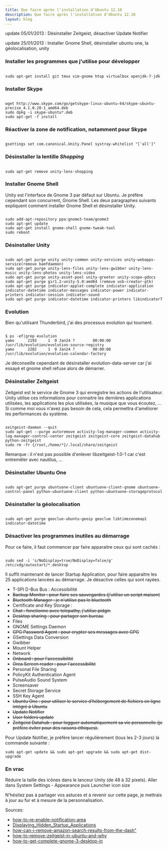 ```yaml
---
title: Que faire après l'installation d'Ubuntu 12.10
description: Que faire après l'installation d'Ubuntu 12.10
layout: blog
---
```

update 05/01/2013 : Désinstaller Zeitgeist, désactiver Update Notifier

update 25/01/2013 : Installer Gnome Shell, désinstaller ubuntu one, la géolocalisation, unity

### Installer les programmes que j'utilise pour développer

```
 
sudo apt-get install git tmux vim-gnome htop virtualbox openjdk-7-jdk
```

### Installer Skype

```
 
wget http://www.skype.com/go/getskype-linux-ubuntu-64/skype-ubuntu-precise_4.1.0.20-1_amd64.deb
sudo dpkg -i skype-ubuntu*.deb
sudo apt-get -f install 
```

### Réactiver la zone de notification, notamment pour Skype

```
 
gsettings set com.canonical.Unity.Panel systray-whitelist "['all']"
```

### Désinstaller la lentille *Shopping*

```
 
sudo apt-get remove unity-lens-shopping
```

### Installer Gnome Shell

Unity est l'interface de Gnome 3 par défaut sur Ubuntu. Je préfère cependant son concurrent, Gnome
Shell. Les deux paragraphes suivants expliquent comment installer Gnome Shell et désinstaller Unity.

```
 
sudo add-apt-repository ppa:gnome3-team/gnome3
sudo apt-get update
sudo apt-get install gnome-shell gnome-tweak-tool
sudo reboot
```

### Désinstaller Unity

```
 
sudo apt-get purge unity unity-common unity-services unity-webapps-service(remove bamfdaemon)
sudo apt-get purge unity-lens-files unity-lens-gwibber unity-lens-music unity-lens-photos unity-lens-video
sudo apt-get purge unity-asset-pool unity-greeter unity-scope-gdocs
sudo apt-get purge gir1.2-unity-5.0:amd64 (remove usb-creator-gtk)
sudo apt-get purge indicator-applet-complete indicator-application indicator-datetime indicator-messages indicator-power indicator-printers indicator-session indicator-sound
sudo apt-get purge indicator-datetime indicator-printers libindicator7
```

### Evolution

Bien qu'utilisant Thunderbird, j'ai des processus evolution qui tournent.

```
 
$ ps -ef|grep evolution
yamo      2193     1  0 Jan24 ?        00:00:00 /usr/lib/evolution/evolution-source-registry
yamo      2202     1  0 Jan24 ?        00:00:00 /usr/lib/evolution/evolution-calendar-factory
```

Je déconseille cependant de désinstaller evolution-data-server car j'ai essayé et gnome shell refuse
alors de démarrer.

### Désinstaller Zeitgeist

Zeitgeist est le service de Gnome 3 qui enregistre les actions de l'utilisateur. Unity utilise ces
informations pour connaitre les dernières applications utilisées, les applications les plus
utilisées, la musique que vous écoutez, … Si comme moi vous n'avez pas besoin de cela, cela
permettra d'améliorer les performances du système.

```
 
zeitgeist-daemon --quit
sudo apt-get --purge autoremove activity-log-manager-common activity-log-manager-control-center zeitgeist zeitgeist-core zeitgeist-datahub python-zeitgeist
sudo rm -fr {/root,/home/*}/.local/share/zeitgeist
```

Remarque : il n'est pas possible d'enlever libzeitgeist-1.0-1 car c'est entremêler avec nautilus, …

### Désinstaller Ubuntu One

```
 
sudo apt-get purge ubuntuone-client ubuntuone-client-gnome ubuntuone-control-panel python-ubuntuone-client python-ubuntuone-storageprotocol
```

### Désinstaller la géolocalisation

```
 
sudo apt-get purge geoclue-ubuntu-geoip geoclue libtimezonemap1 indicator-datetime
```

### Désactiver les programmes inutiles au démarrage

Pour ce faire, il faut commencer par faire apparaitre ceux qui sont cachés :

```
 
sudo sed -i 's/NoDisplay=true/NoDisplay=false/g' /etc/xdg/autostart/*.desktop
```

Il suffit maintenant de lancer Startup Application, pour faire apparaitre les 25 applications
lancées au démarrage. Je désactive celles qui sont rayées.

-   T-SPI D-Bus Bus : Accessibilité
-   <span style="text-decoration: line-through;">Backup Monitor : pour faire ses sauvegardes
    (j'utilise un script maison)</span>
-   <span style="text-decoration: line-through;">Bluetooth Manager : je n'utilise pas le
    bluetooth</span>
-   Certificate and Key Storage :
-   <span style="text-decoration: line-through;">Chat : fonctionne avec telepathy, j'utilise
    pidgin</span>
-   <span style="text-decoration: line-through;">Desktop sharing : pour partager son bureau</span>
-   Files
-   GNOME Settings Daemon
-   <span style="text-decoration: line-through;">GPG Password Agent : pour crypter ses messages avec
    GPG</span>
-   GSettings Data Conversion
-   Gwibber
-   Mount Helper
-   Network
-   <span style="text-decoration: line-through;">Onboard : pour l'accessibilité</span>
-   <span style="text-decoration: line-through;">Orca Screen reader : pour l'accessibilité</span>
-   Personal File Sharing
-   PolicyKit Authentication Agent
-   PulseAudio Sound System
-   Screensaver
-   Secret Storage Service
-   SSH Key Agent
-   <span style="text-decoration: line-through;">Ubuntu One : pour utiliser le service d’hébergement
    de fichiers en ligne intégré à Ubuntu</span>
-   <span style="text-decoration: line-through;">Update Notifier</span>
-   <span style="text-decoration: line-through;">User folders update</span>
-   <span style="text-decoration: line-through;">Zeitgeist Datahub : pour logguer automatiquement sa
    vie personnelle (je préfère éviter pour des raisons éthiques).</span>

Pour Update Notifier, je préfère lancer régulièrement (tous les 2-3 jours) la commande suivante :

```
sudo apt-get update && sudo apt-get upgrade && sudo apt-get dist-upgrade
```

### En vrac

Réduire la taille des icônes dans le lanceur Unity (de 48 à 32 pixels). Aller dans System Settings -
Appearance puis Launcher icon size

N'hésitez pas à partager vos astuces et à revenir sur cette page, je mettrais à jour au fur et à
mesure de la personnalisation.

Sources:

-   [how-to-re-enable-notification-area](http://www.webupd8.org/2011/04/how-to-re-enable-notification-area.html)
-   [Displaying\_Hidden\_Startup\_Applications](https://help.ubuntu.com/community/ShowHiddenStartupApplications#Displaying_Hidden_Startup_Applications)
-   [how-can-i-remove-amazon-search-results-from-the-dash"](http://askubuntu.com/questions/192269/how-can-i-remove-amazon-search-results-from-the-dash)
-   [how-to-remove-zeitgeist-in-ubuntu-and-why](http://linuxaria.com/howto/how-to-remove-zeitgeist-in-ubuntu-and-why)
-   [how-to-get-complete-gnome-3-desktop-in](http://www.webupd8.org/2012/10/how-to-get-complete-gnome-3-desktop-in.html)

